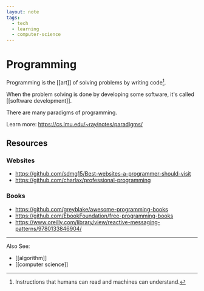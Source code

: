 ```yaml
---
layout: note
tags:
  - tech
  - learning
  - computer-science
---
```


# Programming

Programming is the [[art]] of solving problems by writing code[^1].

When the problem solving is done by developing some software, it's called
[[software development]].

There are many paradigms of programming.

Learn more: https://cs.lmu.edu/~ray/notes/paradigms/

## Resources

### Websites

- https://github.com/sdmg15/Best-websites-a-programmer-should-visit
- https://github.com/charlax/professional-programming

### Books

- https://github.com/greyblake/awesome-programming-books
- https://github.com/EbookFoundation/free-programming-books
- https://www.oreilly.com/library/view/reactive-messaging-patterns/9780133846904/

---

Also See:

- [[algorithm]]
- [[computer science]]

[^1]: Instructions that humans can read and machines can understand.
